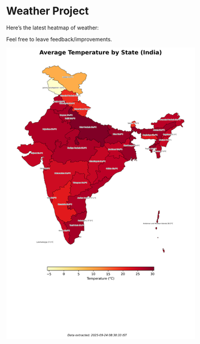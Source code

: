 # Weather Project

Here’s the latest heatmap of weather:

Feel free to leave feedback/improvements.

![India Heatmap](docs/assets/india_heatmap.png?v=D35ED3)
